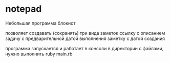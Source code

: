 # notepad

Небольшая программа блокнот

позволяет создавать (сохранять) три вида заметок
ссылку с описанием
задачу с предварительной датой выполнения
заметку с датой создания

программа запускается и работает в консоли
в директории с файлами, нужно выполнить
ruby main.rb